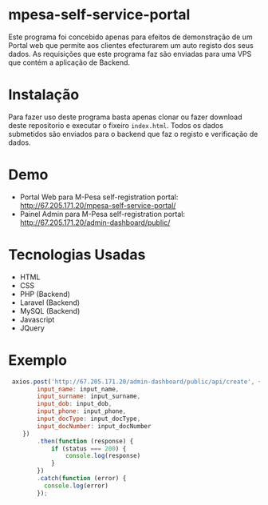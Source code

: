 # mpesa-self-service-portal
Este programa foi concebido apenas para efeitos de demonstração de um Portal web que permite aos clientes efecturarem um auto registo dos seus dados.
As requisições que este programa faz são enviadas para uma VPS que contém a aplicação de Backend.


Instalação
==========
Para fazer uso deste programa basta apenas clonar ou fazer download deste repositorio e executar o fixeiro ```index.html```. Todos os dados submetidos são enviados para o backend que faz o registo e verificação de dados. 



Demo
====
* Portal Web para M-Pesa self-registration portal: http://67.205.171.20/mpesa-self-service-portal/
* Painel Admin para M-Pesa self-registration portal: http://67.205.171.20/admin-dashboard/public/


Tecnologias Usadas
==================
* HTML
* CSS
* PHP (Backend)
* Laravel (Backend)
* MySQL (Backend)
* Javascript
* JQuery

Exemplo
=======

```javascript
 axios.post('http://67.205.171.20/admin-dashboard/public/api/create', {
        input_name: input_name,
        input_surname: input_surname,
        input_dob: input_dob,
        input_phone: input_phone,
        input_docType: input_docType,
        input_docNumber: input_docNumber
    })
        .then(function (response) {
            if (status === 200) {
                console.log(response)
            }
        })
        .catch(function (error) {
          console.log(error)
        });
```
